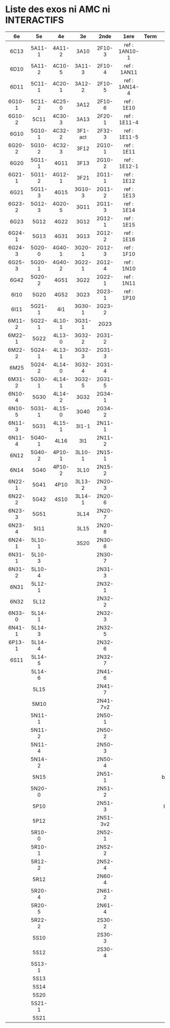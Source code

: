 # Liste des exos ni AMC ni INTERACTIFS

|6e|5e|4e|3e|2nde|1ere|Term|Reste|
|:-:|:-:|:-:|:-:|:-:|:-:|:-:|:-:|
|6C13|5A11-1|4A11-2|3A10|2F10-3|ref : 1AN10-1||MG32_3F13|
|6D10|5A11-2|4C10-5|3A11-3|2F10-4|ref : 1AN11||CM020|
|6D11|5C11-1|4C20-1|3A12-2|2F10-5|ref : 1AN14-4||CM021|
|6G10-1|5C11-2|4C25-0|3A12|2F10-6|ref : 1E10||ExC100|
|6G10-2|5C11|4C30-3|3A13|2F20-1|ref : 1E11-4||HPC100|
|6G10|5G10-1|4C32-2|3F1-act|2F32-3|ref : 1E11-5||PEA11-1|
|6G20-2|5G10-2|4C32-3|3F12|2G10-1|ref : 1E11||PEA11|
|6G20|5G11-1|4G11|3F13|2G10-2|ref : 1E12-1||PEA12|
|6G21-1|5G11-2|4G12-1|3F21|2G11-1|ref : 1E12||PEA13|
|6G21|5G11-3|4G15|3G10-3|2G11-2|ref : 1E13||PEG20|
|6G23-2|5G12-3|4G20-5|3G11|2G11-3|ref : 1E14||PEG21|
|6G23|5G12|4G22|3G12|2G12-1|ref : 1E15||PEG22|
|6G24-1|5G13|4G31|3G13|2G12-2|ref : 1E16||PEG23|
|6G24-3|5G20-0|4G40-1|3G20-1|2G12-3|ref : 1F10||PEG24|
|6G25-3|5G20-1|4G40-2|3G22-1|2G12-4|ref : 1N10||P003|
|6G42|5G20-2|4G51|3G22|2G22-1|ref : 1N11||P004|
|6I10|5G20|4G52|3G23|2G23-1|ref : 1P10||P005|
|6I11|5G21-1|4I1|3G30-1|2G23-2|||P006|
|6M11-2|5G22-1|4L10-1|3G31-1|2G23|||P007|
|6M22-1|5G22|4L13-0|3G32-2|2G31-2|||P008|
|6M22-2|5G24-1|4L13-1|3G32-3|2G31-3|||P009|
|6M25|5G24-2|4L14-0|3G32-4|2G31-4|||P010|
|6M31-2|5G30-1|4L14-1|3G32-5|2G31-5|||P011|
|6N10-4|5G30|4L14-2|3G32|2G34-1|||P012|
|6N10-5|5G31-1|4L15-0|3G40|2G34-2|||P013|
|6N11-3|5G31|4L15-1|3I1-1|2N11-1|||P014|
|6N11-4|5G40-1|4L16|3I1|2N11-2|||beta2F12-1|
|6N12|5G40-2|4P10-1|3L10-1|2N15-1|||beta2F31-1|
|6N14|5G40|4P10-2|3L10|2N15-2|||beta2F31|
|6N22-1|5G41|4P10|3L13-2|2N20-3|||beta3F23|
|6N22-2|5G42|4S10|3L14-1|2N20-6|||beta3G15|
|6N23-3|5G51||3L14|2N20-7|||beta3G41|
|6N23-4|5I11||3L15|2N20-8|||beta3S20-1|
|6N24-1|5L10-1||3S20|2N30-6|||beta3s21|
|6N31-1|5L10-3|||2N30-7|||beta4C31|
|6N31-2|5L10-4|||2N31-3|||beta4G20-3|
|6N31|5L12-1|||2N32-1|||beta4G20-4|
|6N32|5L12|||2N32-2|||beta6C33-1|
|6N33-0|5L14-1|||2N32-3|||beta6test2|
|6N41-1|5L14-3|||2N32-5|||beta6test2021|
|6P13-1|5L14-4|||2N32-6|||betaAsymptotesObliques|
|6S11|5L14-5|||2N32-7|||betaEqCarreDansC|
||5L14-6|||2N41-6|||betaEqValAbs|
||5L15|||2N41-7|||betaEquations|
||5M10|||2N41-7v2|||betaEquationsLog|
||5N11-1|||2N50-1|||betaExo3d|
||5N11-2|||2N50-2|||betaExoSimpleMatthieu|
||5N11-4|||2N50-3|||betaModele10_simple_question-reponse|
||5N14-2|||2N50-4|||betaModele11_parametrable|
||5N15|||2N51-1|||betaModele20_plusieurs_types_de_questions|
||5N20-0|||2N51-2|||betaModele21_parametrables|
||5P10|||2N51-3|||betaModele30_constructions_géométriques|
||5P12|||2N51-3v2|||betaModele31_parametrables|
||5R10-0|||2N52-1|||betaModele40_tableau_proportionnalite|
||5R10-1|||2N52-2|||betaModele41_tableau_signes_variations|
||5R12-2|||2N52-4|||betaProbaAouB|
||5R12|||2N60-4|||betaProbabilites|
||5R20-4|||2N61-2|||betaProbabilitesJC|
||5R20-5|||2N61-4|||betaPuissances|
||5R22-2|||2S30-2|||betaSpline|
||5S10|||2S30-3|||betaSys2x2CombLin|
||5S12|||2S30-4|||betaTracerParabole|
||5S13-1||||||betarotation3d|
||5S13||||||moule_a_exo_mathalea|
||5S14||||||moule_a_exo_mathalea2d|
||5S20||||||c3C10-2|
||5S21-1||||||c3I11|
||5S21||||||c3N10|
